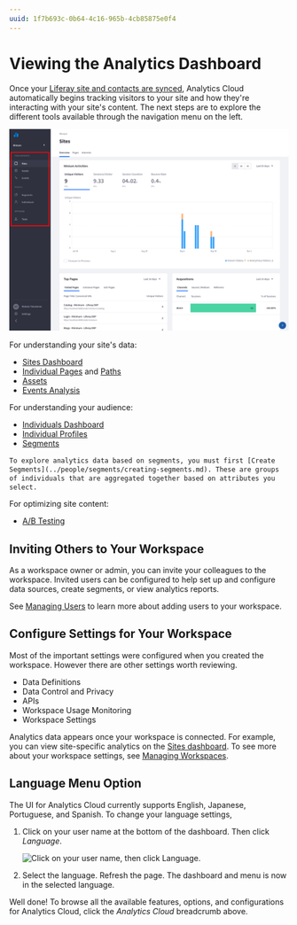 ```yaml
---
uuid: 1f7b693c-0b64-4c16-965b-4cb85875e0f4
---
```

# Viewing the Analytics Dashboard

Once your [Liferay site and contacts are synced](syncing-sites-and-contacts.md), Analytics Cloud automatically begins tracking visitors to your site and how they're interacting with your site's content. The next steps are to explore the different tools available through the navigation menu on the left.

![Explore the different tools through the left navigation.](viewing-the-analytics-dashboard/images/01.png)

For understanding your site's data:

* [Sites Dashboard](../touchpoints/sites-dashboard.md)
* [Individual Pages](../touchpoints/pages/pages.md) and [Paths](../touchpoints/pages/paths.md)
* [Assets](../touchpoints/assets.md)
* [Events Analysis](../touchpoints/events/events-analysis.md)

For understanding your audience:

* [Individuals Dashboard](../people/individuals/individuals-dashboard.md)
* [Individual Profiles](../people/individuals/individual-profiles.md)
* [Segments](../people/segments/segments.md)

```{note}
To explore analytics data based on segments, you must first [Create Segments](../people/segments/creating-segments.md). These are groups of individuals that are aggregated together based on attributes you select.
```

For optimizing site content:

* [A/B Testing](../optimization/a-b-testing.md)

## Inviting Others to Your Workspace

As a workspace owner or admin, you can invite your colleagues to the workspace. Invited users can be configured to help set up and configure data sources, create segments, or view analytics reports.

See [Managing Users](../workspace-settings/managing-users.md) to learn more about adding users to your workspace.

## Configure Settings for Your Workspace

Most of the important settings were configured when you created the workspace. However there are other settings worth reviewing. 

* Data Definitions
* Data Control and Privacy
* APIs
* Workspace Usage Monitoring
* Workspace Settings

Analytics data appears once your workspace is connected. For example, you can view site-specific analytics on the [Sites dashboard](../touchpoints/sites-dashboard.md). To see more about your workspace settings, see [Managing Workspaces](../workspace-settings/managing-workspaces.md). 

## Language Menu Option

The UI for Analytics Cloud currently supports English, Japanese, Portuguese, and Spanish. To change your language settings, 

1. Click on your user name at the bottom of the dashboard. Then click *Language*.

   ![Click on your user name, then click Language.](./viewing-the-analytics-dashboard/images/02.png)

2. Select the language. Refresh the page. The dashboard and menu is now in the selected language.

Well done! To browse all the available features, options, and configurations for Analytics Cloud, click the _Analytics Cloud_ breadcrumb above. 
